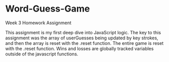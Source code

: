# Word-Guess-Game
Week 3 Homework Assignment

This assignment is my first deep dive into JavaScript logic. The key to this assignment was the array of userGuesses being updated by key strokes, and then the array is reset with the .reset function. The entire game is reset with the .reset function. Wins and losses are globally tracked variables outside of the javascript functions. 